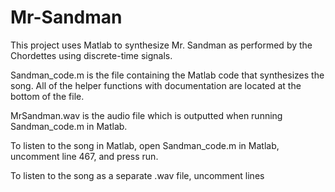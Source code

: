 # Mr-Sandman

This project uses Matlab to synthesize Mr. Sandman as performed by the Chordettes using discrete-time signals.

Sandman_code.m is the file containing the Matlab code that synthesizes the song. All of the helper functions with documentation are located at the bottom of the file.

MrSandman.wav is the audio file which is outputted when running Sandman_code.m in Matlab.

To listen to the song in Matlab, open Sandman_code.m in Matlab, uncomment line 467, and press run.

To listen to the song as a separate .wav file, uncomment lines 
